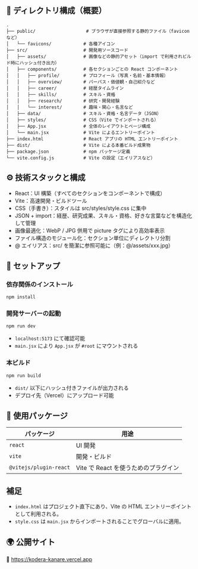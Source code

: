 ## 📁 ディレクトリ構成（概要）

```
.
├── public/                   # ブラウザが直接参照する静的ファイル（favicon など）
│   └── favicons/            # 各種アイコン
├── src/                     # 開発用ソースコード
│   ├── assets/              # 画像などの静的アセット（import で利用されビルド時にハッシュ付き出力）
│   ├── components/          # 各セクションごとの React コンポーネント
│   │   ├── profile/         # プロフィール（写真・名前・基本情報）
│   │   ├── overview/        # パーパス・価値観・自己紹介など
│   │   ├── career/          # 経歴タイムライン
│   │   ├── skills/          # スキル・資格
│   │   ├── research/        # 研究・開発経験
│   │   └── interest/        # 趣味・関心・名言など
│   ├── data/                # スキル・資格・名言データ（JSON）
│   ├── styles/              # CSS（Vite でインポートされる）
│   ├── App.jsx              # 全体のレイアウトとページ構成
│   └── main.jsx             # Vite によるエントリーポイント
├── index.html               # React アプリの HTML エントリーポイント
├── dist/                    # Vite による本番ビルド成果物
├── package.json             # npm パッケージ定義
└── vite.config.js           # Vite の設定（エイリアスなど）
```

## ⚙️ 技術スタックと構成

- React：UI 構築（すべてのセクションをコンポーネントで構成）
- Vite：高速開発・ビルドツール
- CSS（手書き）：スタイルは src/styles/style.css に集中
- JSON + import：経歴、研究成果、スキル・資格、好きな言葉などを構造化して管理
- 画像最適化：WebP / JPG 併用で picture タグにより高効率表示
- ファイル構造のモジュール化：セクション単位にディレクトリ分割
- @ エイリアス：src/ を簡潔に参照可能に（例：@/assets/xxx.jpg）

## 🚀 セットアップ

### 依存関係のインストール

```bash
npm install
```

### 開発サーバーの起動

```bash
npm run dev
```

- `localhost:5173` にて確認可能
- `main.jsx` により `App.jsx` が `#root` にマウントされる

### 本ビルド

```bash
npm run build
```

- `dist/` 以下にハッシュ付きファイルが出力される
- デプロイ先（Vercel）にアップロード可能

## 🧾 使用パッケージ

| パッケージ             | 用途                                 |
| ---------------------- | ------------------------------------ |
| `react`                | UI 開発                              |
| `vite`                 | 開発・ビルド                         |
| `@vitejs/plugin-react` | Vite で React を使うためのプラグイン |

## 補足

- `index.html` はプロジェクト直下にあり、Vite の HTML エントリーポイントとして利用される。
- `style.css` は `main.jsx` からインポートされることでグローバルに適用。

## 🌍 公開サイト

🔗 https://kodera-kanare.vercel.app
